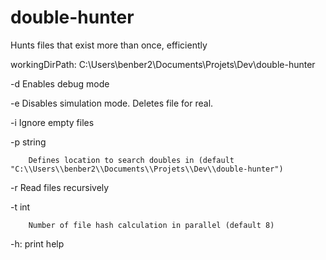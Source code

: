 # double-hunter
Hunts files that exist more than once, efficiently

workingDirPath: C:\Users\benber2\Documents\Projets\Dev\double-hunter

  -d    Enables debug mode
  
  -e    Disables simulation mode. Deletes file for real.
  
  -i    Ignore empty files
  
  -p string
  
        Defines location to search doubles in (default "C:\\Users\\benber2\\Documents\\Projets\\Dev\\double-hunter")
        
  -r    Read files recursively
  
  -t int
  
        Number of file hash calculation in parallel (default 8)
        
  -h: print help
  
